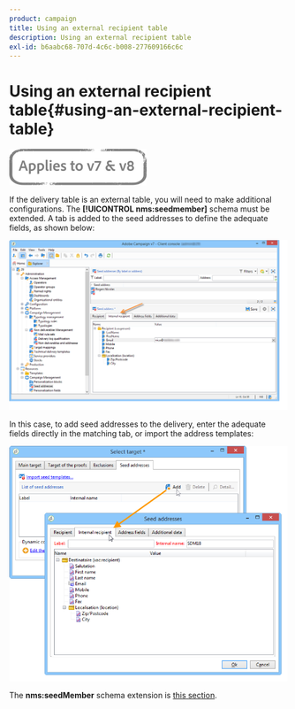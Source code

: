 ```yaml
---
product: campaign
title: Using an external recipient table
description: Using an external recipient table
exl-id: b6aabc68-707d-4c6c-b008-277609166c6c
---
```

# Using an external recipient table{#using-an-external-recipient-table}

![](../../assets/common.svg)

If the delivery table is an external table, you will need to make additional configurations. The **[!UICONTROL nms:seedmember]** schema must be extended. A tab is added to the seed addresses to define the adequate fields, as shown below:

![](assets/s_ncs_user_seedlist_new_tab.png)

In this case, to add seed addresses to the delivery, enter the adequate fields directly in the matching tab, or import the address templates:

![](assets/s_ncs_user_seedlist_add_new_tab.png)

The **nms:seedMember** schema extension is [this section](../../configuration/using/seed-addresses.md).
